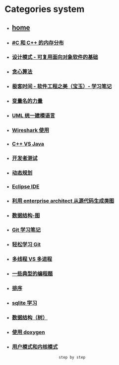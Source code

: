 # Categories system
* ## [home](../README.md)
* ### [#C 和 C++ 的内存分布](CAndC++MemoryDistribution.md)
* ### [设计模式 - 可复用面向对象软件的基础](DesignPatternsBook.md)
* ### [贪心算法](GreedyAlgorithms.md)
* ### [极客时间 - 软件工程之美（宝玉）- 学习笔记](TheBeautyOfSoftwareEngineering.md)
* ### [变量名的力量](ThePowerOfVariableName.md)
* ### [UML 统一建模语言](UML.md)
* ### [Wireshark 使用](Wireshark.md)
* ### [C++ VS Java](c++VSjava.md)
* ### [开发者测试](developTest.md)
* ### [动态规划](dynamicProgramming.md)
* ### [Eclipse IDE](eclipse.md)
* ### [利用 enterprise architect 从源代码生成类图](enterpriseArchitectClassView.md)
* ### [数据结构-图](graph.md)
* ### [Git 学习笔记](learnGit.md)
* ### [轻松学习 Git](learnGitAllInOne.md)
* ### [多线程 VS 多进程](mulThreadAndMulProcesses.md)
* ### [一些典型的编程题](someAlgotithmProgrammingQuestions.md)
* ### [排序](sort.md)
* ### [sqlite 学习](sqlite.md)
* ### [数据结构（树）](tree.md)
* ### [使用 doxygen](useDoxygen.md)
* ### [用户模式和内核模式](userModeAndKernelMode.md)
                           step by step